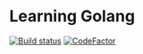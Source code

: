 # **Learning Golang**
[![Build status](https://ci.appveyor.com/api/projects/status/2scgxoe4u3tcgxhs?svg=true)](https://ci.appveyor.com/project/ttimt/learninggolang)
[![CodeFactor](https://www.codefactor.io/repository/github/ttimt/learninggolang/badge)](https://www.codefactor.io/repository/github/ttimt/learninggolang)